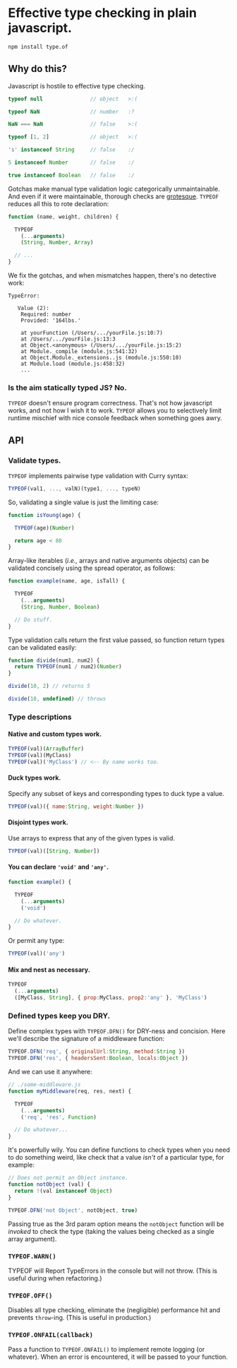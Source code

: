 # Effective type checking in plain javascript.
```sh
npm install type.of
```

## Why do this?

Javascript is hostile to effective type checking.

```js
typeof null               // object   >:(

typeof NaN                // number   :?

NaN === NaN               // false    >:(

typeof [1, 2]             // object   >:(

's' instanceof String     // false    :/

5 instanceof Number       // false    :/

true instanceof Boolean   // false    :/
```

Gotchas make manual type validation logic categorically unmaintainable. And even if it were maintainable, thorough checks are [grotesque](https://www.joyent.com/node-js/production/design/errors#an-example). `TYPEOF` reduces all this to rote declaration:

```js
function (name, weight, children) {

  TYPEOF
    (...arguments)
    (String, Number, Array)

  // ...
}
```

We fix the gotchas, and when mismatches happen, there's no detective work:

```
TypeError:

   Value (2):
    Required: number
    Provided: '164lbs.'

    at yourFunction (/Users/.../yourFile.js:10:7)
    at /Users/.../yourFile.js:13:3
    at Object.<anonymous> (/Users/.../yourFile.js:15:2)
    at Module._compile (module.js:541:32)
    at Object.Module._extensions..js (module.js:550:10)
    at Module.load (module.js:458:32)
    ...
```

### Is the aim statically typed JS? No.
`TYPEOF` doesn't ensure program correctness. That's not how javascript works, and not how I wish it to work. `TYPEOF` allows you to selectively limit runtime mischief with nice console feedback when something goes awry.

## API
### Validate types.
`TYPEOF` implements pairwise type validation with Curry syntax:

```js
TYPEOF(val1, ..., valN)(type1, ..., typeN)
```

So, validating a single value is just the limiting case:

```js
function isYoung(age) {

  TYPEOF(age)(Number)

  return age < 80
}
```

Array-like iterables (*i.e.,* arrays and native arguments objects) can be validated concisely using the spread operator, as follows:

```js
function example(name, age, isTall) {

  TYPEOF
    (...arguments)
    (String, Number, Boolean)

  // Do stuff.
}
```

Type validation calls return the first value passed, so function return types can be validated easily:

```js
function divide(num1, num2) {
  return TYPEOF(num1 / num2)(Number)
}

divide(10, 2) // returns 5

divide(10, undefined) // throws
```

### Type descriptions
#### Native and custom types work.
```js
TYPEOF(val)(ArrayBuffer)
TYPEOF(val)(MyClass)
TYPEOF(val)('MyClass') // <-- By name works too.
```

#### Duck types work.
Specify any subset of keys and corresponding types to duck type a value.

```js
TYPEOF(val)({ name:String, weight:Number })
```

#### Disjoint types work.
Use arrays to express that any of the given types is valid.

```js
TYPEOF(val)([String, Number])
```

#### You can declare `'void'` and `'any'`.
```js
function example() {

  TYPEOF
    (...arguments)
    ('void')

  // Do whatever.
}
```

Or permit any type:

```js
TYPEOF(val)('any')
```

#### Mix and nest as necessary.
```js
TYPEOF
  (...arguments)
  ([MyClass, String], { prop:MyClass, prop2:'any' }, 'MyClass')
```

### Defined types keep you DRY.
Define complex types with `TYPEOF.DFN()` for DRY-ness and concision. Here we'll describe  the signature of a middleware function:

```js
TYPEOF.DFN('req', { originalUrl:String, method:String })
TYPEOF.DFN('res', { headersSent:Boolean, locals:Object })
```

And we can use it anywhere:

```js
// ./some-middleware.js
function myMiddleware(req, res, next) {

  TYPEOF
    (...arguments)
    ('req', 'res', Function)

  // Do whatever...
}
```
It's powerfully wily. You can define functions to check types when you need to do something weird, like check that a value *isn't* of a particular type, for example:

```js
// Does not permit an Object instance.
function notObject (val) {
  return !(val instanceof Object)
}

TYPEOF.DFN('not Object', notObject, true)
```
Passing true as the 3rd param option means the `notObject` function will be *invoked* to check the type (taking the values being checked as a single array argument).

### `TYPEOF.WARN()`
TYPEOF will Report TypeErrors in the console but will not throw. (This is useful during when refactoring.)

### `TYPEOF.OFF()`
Disables all type checking, eliminate the (negligible) performance hit and prevents `throw`-ing. (This is useful in production.)

### `TYPEOF.ONFAIL(callback)`
Pass a function to `TYPEOF.ONFAIL()` to implement remote logging (or whatever). When an error is encountered, it will be passed to your function.
